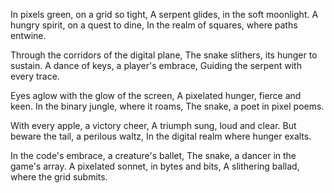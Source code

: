 In pixels green, on a grid so tight,
A serpent glides, in the soft moonlight.
A hungry spirit, on a quest to dine,
In the realm of squares, where paths entwine.

Through the corridors of the digital plane,
The snake slithers, its hunger to sustain.
A dance of keys, a player's embrace,
Guiding the serpent with every trace.

Eyes aglow with the glow of the screen,
A pixelated hunger, fierce and keen.
In the binary jungle, where it roams,
The snake, a poet in pixel poems.

With every apple, a victory cheer,
A triumph sung, loud and clear.
But beware the tail, a perilous waltz,
In the digital realm where hunger exalts.

In the code's embrace, a creature's ballet,
The snake, a dancer in the game's array.
A pixelated sonnet, in bytes and bits,
A slithering ballad, where the grid submits.
